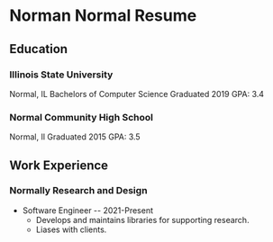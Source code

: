 # Norman Normal Resume
  
## Education

### Illinois State University
Normal, IL
Bachelors of Computer Science 
Graduated 2019
GPA: 3.4


### Normal Community High School
Normal, Il
Graduated 2015
GPA: 3.5

## Work Experience

### Normally Research and Design

- Software Engineer -- 2021-Present
  - Develops and maintains libraries for supporting research.
  - Liases with clients.

